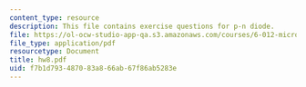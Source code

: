 ```yaml
---
content_type: resource
description: This file contains exercise questions for p-n diode.
file: https://ol-ocw-studio-app-qa.s3.amazonaws.com/courses/6-012-microelectronic-devices-and-circuits-fall-2005/f7b1d793487083a866ab67f86ab5283e_hw8.pdf
file_type: application/pdf
resourcetype: Document
title: hw8.pdf
uid: f7b1d793-4870-83a8-66ab-67f86ab5283e
---
```

